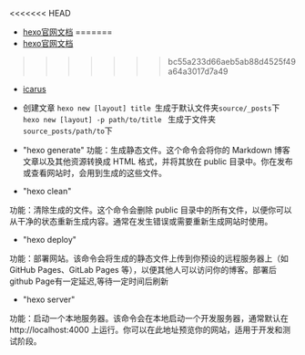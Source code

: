 <<<<<<< HEAD
+ [hexo官网文档](https://hexo.io/zh-cn/docs/commands)
=======
+ [hexo官网文档](https://hexo.io/zh-cn/docs/commands)
>>>>>>> bc55a233d66aeb5ab88d4525f49a64a3017d7a49
+ [icarus](https://ppoffice.github.io/hexo-theme-icarus/uncategorized/getting-started-with-icarus/)
+ 创建文章
`hexo new [layout] title `生成于默认文件夹`source/_posts`下
`hexo new [layout] -p path/to/title ` 生成于文件夹`source_posts/path/to`下
+ "hexo generate"
功能：生成静态文件。这个命令会将你的 Markdown 博客文章以及其他资源转换成 HTML 格式，并将其放在 public 目录中。你在发布或查看网站时，会用到生成的这些文件。

+  "hexo clean"

功能：清除生成的文件。这个命令会删除 public 目录中的所有文件，以便你可以从干净的状态重新生成内容。通常在发生错误或需要重新生成网站时使用。

+  "hexo deploy"

功能：部署网站。该命令会将生成的静态文件上传到你预设的远程服务器上（如 GitHub Pages、GitLab Pages 等），以便其他人可以访问你的博客。部署后github Page有一定延迟,等待一定时间后刷新

+  "hexo server"

功能：启动一个本地服务器。该命令会在本地启动一个开发服务器，通常默认在 http://localhost:4000 上运行。你可以在此地址预览你的网站，适用于开发和测试阶段。